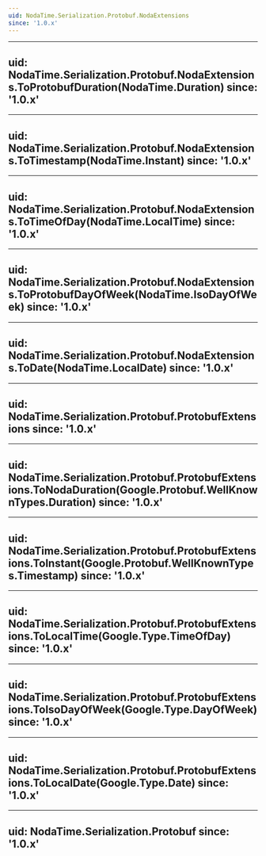```yaml
---
uid: NodaTime.Serialization.Protobuf.NodaExtensions
since: '1.0.x'
---
```


---
uid: NodaTime.Serialization.Protobuf.NodaExtensions.ToProtobufDuration(NodaTime.Duration)
since: '1.0.x'
---

---
uid: NodaTime.Serialization.Protobuf.NodaExtensions.ToTimestamp(NodaTime.Instant)
since: '1.0.x'
---

---
uid: NodaTime.Serialization.Protobuf.NodaExtensions.ToTimeOfDay(NodaTime.LocalTime)
since: '1.0.x'
---

---
uid: NodaTime.Serialization.Protobuf.NodaExtensions.ToProtobufDayOfWeek(NodaTime.IsoDayOfWeek)
since: '1.0.x'
---

---
uid: NodaTime.Serialization.Protobuf.NodaExtensions.ToDate(NodaTime.LocalDate)
since: '1.0.x'
---

---
uid: NodaTime.Serialization.Protobuf.ProtobufExtensions
since: '1.0.x'
---

---
uid: NodaTime.Serialization.Protobuf.ProtobufExtensions.ToNodaDuration(Google.Protobuf.WellKnownTypes.Duration)
since: '1.0.x'
---

---
uid: NodaTime.Serialization.Protobuf.ProtobufExtensions.ToInstant(Google.Protobuf.WellKnownTypes.Timestamp)
since: '1.0.x'
---

---
uid: NodaTime.Serialization.Protobuf.ProtobufExtensions.ToLocalTime(Google.Type.TimeOfDay)
since: '1.0.x'
---

---
uid: NodaTime.Serialization.Protobuf.ProtobufExtensions.ToIsoDayOfWeek(Google.Type.DayOfWeek)
since: '1.0.x'
---

---
uid: NodaTime.Serialization.Protobuf.ProtobufExtensions.ToLocalDate(Google.Type.Date)
since: '1.0.x'
---

---
uid: NodaTime.Serialization.Protobuf
since: '1.0.x'
---

